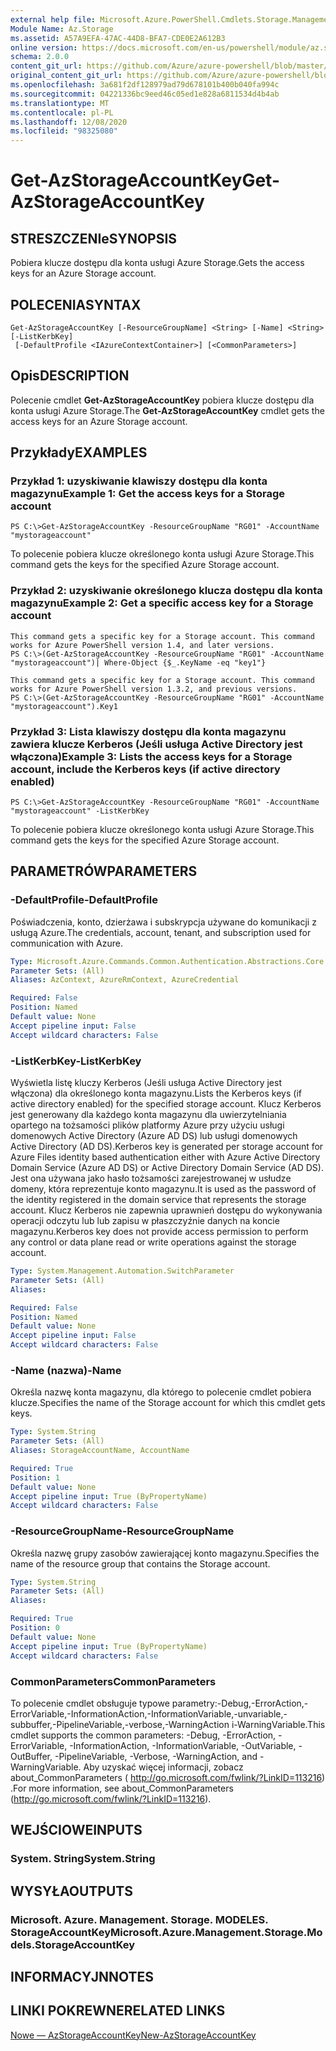 ```yaml
---
external help file: Microsoft.Azure.PowerShell.Cmdlets.Storage.Management.dll-Help.xml
Module Name: Az.Storage
ms.assetid: A57A9EFA-47AC-44D8-BFA7-CDE0E2A612B3
online version: https://docs.microsoft.com/en-us/powershell/module/az.storage/get-azstorageaccountkey
schema: 2.0.0
content_git_url: https://github.com/Azure/azure-powershell/blob/master/src/Storage/Storage.Management/help/Get-AzStorageAccountKey.md
original_content_git_url: https://github.com/Azure/azure-powershell/blob/master/src/Storage/Storage.Management/help/Get-AzStorageAccountKey.md
ms.openlocfilehash: 3a681f2df128979ad79d678101b400b040fa994c
ms.sourcegitcommit: 04221336bc9eed46c05ed1e828a6811534d4b4ab
ms.translationtype: MT
ms.contentlocale: pl-PL
ms.lasthandoff: 12/08/2020
ms.locfileid: "98325080"
---
```

# <span data-ttu-id="480cd-101">Get-AzStorageAccountKey</span><span class="sxs-lookup"><span data-stu-id="480cd-101">Get-AzStorageAccountKey</span></span>

## <span data-ttu-id="480cd-102">STRESZCZENIe</span><span class="sxs-lookup"><span data-stu-id="480cd-102">SYNOPSIS</span></span>
<span data-ttu-id="480cd-103">Pobiera klucze dostępu dla konta usługi Azure Storage.</span><span class="sxs-lookup"><span data-stu-id="480cd-103">Gets the access keys for an Azure Storage account.</span></span>

## <span data-ttu-id="480cd-104">POLECENIA</span><span class="sxs-lookup"><span data-stu-id="480cd-104">SYNTAX</span></span>

```
Get-AzStorageAccountKey [-ResourceGroupName] <String> [-Name] <String> [-ListKerbKey]
 [-DefaultProfile <IAzureContextContainer>] [<CommonParameters>]
```

## <span data-ttu-id="480cd-105">Opis</span><span class="sxs-lookup"><span data-stu-id="480cd-105">DESCRIPTION</span></span>
<span data-ttu-id="480cd-106">Polecenie cmdlet **Get-AzStorageAccountKey** pobiera klucze dostępu dla konta usługi Azure Storage.</span><span class="sxs-lookup"><span data-stu-id="480cd-106">The **Get-AzStorageAccountKey** cmdlet gets the access keys for an Azure Storage account.</span></span>

## <span data-ttu-id="480cd-107">Przykłady</span><span class="sxs-lookup"><span data-stu-id="480cd-107">EXAMPLES</span></span>

### <span data-ttu-id="480cd-108">Przykład 1: uzyskiwanie klawiszy dostępu dla konta magazynu</span><span class="sxs-lookup"><span data-stu-id="480cd-108">Example 1: Get the access keys for a Storage account</span></span>
```
PS C:\>Get-AzStorageAccountKey -ResourceGroupName "RG01" -AccountName "mystorageaccount"
```

<span data-ttu-id="480cd-109">To polecenie pobiera klucze określonego konta usługi Azure Storage.</span><span class="sxs-lookup"><span data-stu-id="480cd-109">This command gets the keys for the specified Azure Storage account.</span></span>

### <span data-ttu-id="480cd-110">Przykład 2: uzyskiwanie określonego klucza dostępu dla konta magazynu</span><span class="sxs-lookup"><span data-stu-id="480cd-110">Example 2: Get a specific access key for a Storage account</span></span>
```
This command gets a specific key for a Storage account. This command works for Azure PowerShell version 1.4, and later versions.
PS C:\>(Get-AzStorageAccountKey -ResourceGroupName "RG01" -AccountName "mystorageaccount")| Where-Object {$_.KeyName -eq "key1"}

This command gets a specific key for a Storage account. This command works for Azure PowerShell version 1.3.2, and previous versions.
PS C:\>(Get-AzStorageAccountKey -ResourceGroupName "RG01" -AccountName "mystorageaccount").Key1
```

### <span data-ttu-id="480cd-111">Przykład 3: Lista klawiszy dostępu dla konta magazynu zawiera klucze Kerberos (Jeśli usługa Active Directory jest włączona)</span><span class="sxs-lookup"><span data-stu-id="480cd-111">Example 3: Lists the access keys for a Storage account, include the Kerberos keys (if active directory enabled)</span></span>
```
PS C:\>Get-AzStorageAccountKey -ResourceGroupName "RG01" -AccountName "mystorageaccount" -ListKerbKey
```

<span data-ttu-id="480cd-112">To polecenie pobiera klucze określonego konta usługi Azure Storage.</span><span class="sxs-lookup"><span data-stu-id="480cd-112">This command gets the keys for the specified Azure Storage account.</span></span>

## <span data-ttu-id="480cd-113">PARAMETRÓW</span><span class="sxs-lookup"><span data-stu-id="480cd-113">PARAMETERS</span></span>

### <span data-ttu-id="480cd-114">-DefaultProfile</span><span class="sxs-lookup"><span data-stu-id="480cd-114">-DefaultProfile</span></span>
<span data-ttu-id="480cd-115">Poświadczenia, konto, dzierżawa i subskrypcja używane do komunikacji z usługą Azure.</span><span class="sxs-lookup"><span data-stu-id="480cd-115">The credentials, account, tenant, and subscription used for communication with Azure.</span></span>

```yaml
Type: Microsoft.Azure.Commands.Common.Authentication.Abstractions.Core.IAzureContextContainer
Parameter Sets: (All)
Aliases: AzContext, AzureRmContext, AzureCredential

Required: False
Position: Named
Default value: None
Accept pipeline input: False
Accept wildcard characters: False
```

### <span data-ttu-id="480cd-116">-ListKerbKey</span><span class="sxs-lookup"><span data-stu-id="480cd-116">-ListKerbKey</span></span>
<span data-ttu-id="480cd-117">Wyświetla listę kluczy Kerberos (Jeśli usługa Active Directory jest włączona) dla określonego konta magazynu.</span><span class="sxs-lookup"><span data-stu-id="480cd-117">Lists the Kerberos keys (if active directory enabled) for the specified storage account.</span></span>
<span data-ttu-id="480cd-118">Klucz Kerberos jest generowany dla każdego konta magazynu dla uwierzytelniania opartego na tożsamości plików platformy Azure przy użyciu usługi domenowych Active Directory (Azure AD DS) lub usługi domenowych Active Directory (AD DS).</span><span class="sxs-lookup"><span data-stu-id="480cd-118">Kerberos key is generated per storage account for Azure Files identity based authentication either with Azure Active Directory Domain Service (Azure AD DS) or Active Directory Domain Service (AD DS).</span></span> <span data-ttu-id="480cd-119">Jest ona używana jako hasło tożsamości zarejestrowanej w usłudze domeny, która reprezentuje konto magazynu.</span><span class="sxs-lookup"><span data-stu-id="480cd-119">It is used as the password of the identity registered in the domain service that represents the storage account.</span></span> <span data-ttu-id="480cd-120">Klucz Kerberos nie zapewnia uprawnień dostępu do wykonywania operacji odczytu lub lub zapisu w płaszczyźnie danych na koncie magazynu.</span><span class="sxs-lookup"><span data-stu-id="480cd-120">Kerberos key does not provide access permission to perform any control or data plane read or write operations against the storage account.</span></span>

```yaml
Type: System.Management.Automation.SwitchParameter
Parameter Sets: (All)
Aliases:

Required: False
Position: Named
Default value: None
Accept pipeline input: False
Accept wildcard characters: False
```

### <span data-ttu-id="480cd-121">-Name (nazwa)</span><span class="sxs-lookup"><span data-stu-id="480cd-121">-Name</span></span>
<span data-ttu-id="480cd-122">Określa nazwę konta magazynu, dla którego to polecenie cmdlet pobiera klucze.</span><span class="sxs-lookup"><span data-stu-id="480cd-122">Specifies the name of the Storage account for which this cmdlet gets keys.</span></span>

```yaml
Type: System.String
Parameter Sets: (All)
Aliases: StorageAccountName, AccountName

Required: True
Position: 1
Default value: None
Accept pipeline input: True (ByPropertyName)
Accept wildcard characters: False
```

### <span data-ttu-id="480cd-123">-ResourceGroupName</span><span class="sxs-lookup"><span data-stu-id="480cd-123">-ResourceGroupName</span></span>
<span data-ttu-id="480cd-124">Określa nazwę grupy zasobów zawierającej konto magazynu.</span><span class="sxs-lookup"><span data-stu-id="480cd-124">Specifies the name of the resource group that contains the Storage account.</span></span>

```yaml
Type: System.String
Parameter Sets: (All)
Aliases:

Required: True
Position: 0
Default value: None
Accept pipeline input: True (ByPropertyName)
Accept wildcard characters: False
```

### <span data-ttu-id="480cd-125">CommonParameters</span><span class="sxs-lookup"><span data-stu-id="480cd-125">CommonParameters</span></span>
<span data-ttu-id="480cd-126">To polecenie cmdlet obsługuje typowe parametry:-Debug,-ErrorAction,-ErrorVariable,-InformationAction,-InformationVariable,-unvariable,-subbuffer,-PipelineVariable,-verbose,-WarningAction i-WarningVariable.</span><span class="sxs-lookup"><span data-stu-id="480cd-126">This cmdlet supports the common parameters: -Debug, -ErrorAction, -ErrorVariable, -InformationAction, -InformationVariable, -OutVariable, -OutBuffer, -PipelineVariable, -Verbose, -WarningAction, and -WarningVariable.</span></span> <span data-ttu-id="480cd-127">Aby uzyskać więcej informacji, zobacz about_CommonParameters ( http://go.microsoft.com/fwlink/?LinkID=113216) .</span><span class="sxs-lookup"><span data-stu-id="480cd-127">For more information, see about_CommonParameters (http://go.microsoft.com/fwlink/?LinkID=113216).</span></span>

## <span data-ttu-id="480cd-128">WEJŚCIOWE</span><span class="sxs-lookup"><span data-stu-id="480cd-128">INPUTS</span></span>

### <span data-ttu-id="480cd-129">System. String</span><span class="sxs-lookup"><span data-stu-id="480cd-129">System.String</span></span>

## <span data-ttu-id="480cd-130">WYSYŁA</span><span class="sxs-lookup"><span data-stu-id="480cd-130">OUTPUTS</span></span>

### <span data-ttu-id="480cd-131">Microsoft. Azure. Management. Storage. MODELES. StorageAccountKey</span><span class="sxs-lookup"><span data-stu-id="480cd-131">Microsoft.Azure.Management.Storage.Models.StorageAccountKey</span></span>

## <span data-ttu-id="480cd-132">INFORMACYJN</span><span class="sxs-lookup"><span data-stu-id="480cd-132">NOTES</span></span>

## <span data-ttu-id="480cd-133">LINKI POKREWNE</span><span class="sxs-lookup"><span data-stu-id="480cd-133">RELATED LINKS</span></span>

[<span data-ttu-id="480cd-134">Nowe — AzStorageAccountKey</span><span class="sxs-lookup"><span data-stu-id="480cd-134">New-AzStorageAccountKey</span></span>](./New-AzStorageAccountKey.md)


